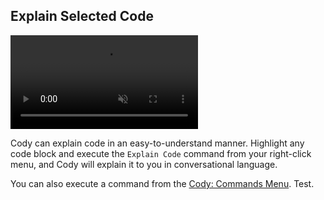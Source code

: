 ## Explain Selected Code

<video autoPlay muted loop playsInline>
    <source
        type="video/mp4"
        src="https://storage.googleapis.com/sourcegraph-assets/website/Product%20Animations/cody-explain-code-aug2023.mp4"
    />
</video>

Cody can explain code in an easy-to-understand manner. Highlight any code block and execute the `Explain Code` command from your right-click menu, and Cody will explain it to you in conversational language.

You can also execute a command from the [Cody: Commands Menu](command:cody.action.commands.menu). Test. 
